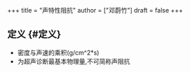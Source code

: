 +++
title = "声特性阻抗"
author = ["邓蔚竹"]
draft = false
+++

## 定义 {#定义}

-   密度与声速的乘积(g/cm^2\*s)
-   为超声诊断最基本物理量,不可简称声阻抗